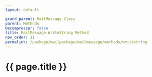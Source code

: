 ```yaml
---
layout: default

grand_parent: MailMessage Class
parent: Methods
Decompressor: false
title: MailMessage.WriteString Method
nav_order: 11
permalink: /package/mailpackage/mailmessage/methods/writestring
---
```

# {{ page.title }}